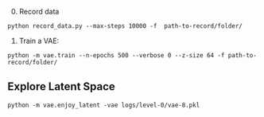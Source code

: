 0. Record data
```
python record_data.py --max-steps 10000 -f  path-to-record/folder/ 
```

1. Train a VAE:
```
python -m vae.train --n-epochs 500 --verbose 0 --z-size 64 -f path-to-record/folder/
```

## Explore Latent Space

```
python -m vae.enjoy_latent -vae logs/level-0/vae-8.pkl
```

